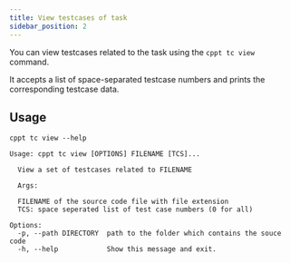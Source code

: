 ```yaml
---
title: View testcases of task
sidebar_position: 2
---
```


You can view testcases related to the task using the `cppt tc view` command.

It accepts a list of space-separated testcase numbers and prints the corresponding testcase data.

## Usage

```
cppt tc view --help
```

```shell
Usage: cppt tc view [OPTIONS] FILENAME [TCS]...

  View a set of testcases related to FILENAME

  Args:

  FILENAME of the source code file with file extension
  TCS: space seperated list of test case numbers (0 for all)

Options:
  -p, --path DIRECTORY  path to the folder which contains the souce code
  -h, --help            Show this message and exit.
```

